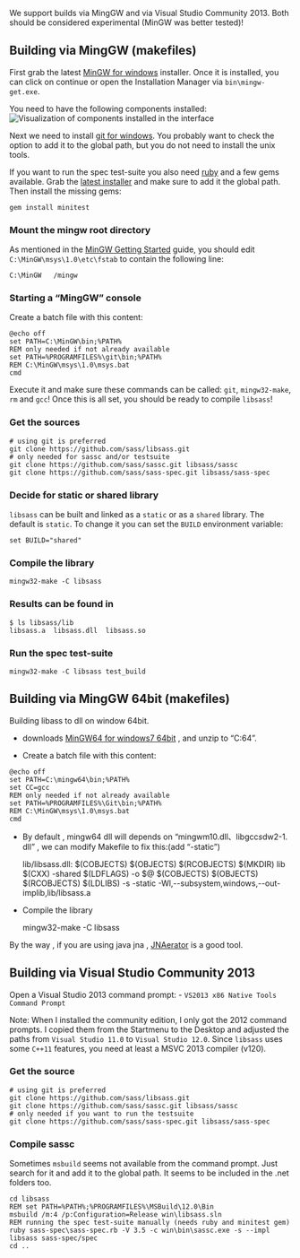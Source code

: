 We support builds via MingGW and via Visual Studio Community 2013. Both should be considered experimental (MinGW was better tested)!

Building via MingGW (makefiles)
-------------------------------

First grab the latest [MinGW for windows](http://sourceforge.net/projects/mingw/files/latest/download?source=files) installer. Once it is installed, you can click on continue or open the Installation Manager via `bin\mingw-get.exe`.

You need to have the following components installed: ![Visualization of components installed in the interface](https://cloud.githubusercontent.com/assets/282293/5525466/947bf396-89e6-11e4-841d-4aa916f14de1.png)

Next we need to install [git for windows](https://msysgit.github.io/). You probably want to check the option to add it to the global path, but you do not need to install the unix tools.

If you want to run the spec test-suite you also need [ruby](http://rubyinstaller.org/) and a few gems available. Grab the [latest installer](http://rubyinstaller.org/) and make sure to add it the global path. Then install the missing gems:

    gem install minitest

### Mount the mingw root directory

As mentioned in the [MinGW Getting Started](http://www.mingw.org/wiki/Getting_Started#toc5) guide, you should edit `C:\MinGW\msys\1.0\etc\fstab` to contain the following line:

    C:\MinGW   /mingw

### Starting a “MingGW” console

Create a batch file with this content:

    @echo off
    set PATH=C:\MinGW\bin;%PATH%
    REM only needed if not already available
    set PATH=%PROGRAMFILES%\git\bin;%PATH%
    REM C:\MinGW\msys\1.0\msys.bat
    cmd

Execute it and make sure these commands can be called: `git`, `mingw32-make`, `rm` and `gcc`! Once this is all set, you should be ready to compile `libsass`!

### Get the sources

    # using git is preferred
    git clone https://github.com/sass/libsass.git
    # only needed for sassc and/or testsuite
    git clone https://github.com/sass/sassc.git libsass/sassc
    git clone https://github.com/sass/sass-spec.git libsass/sass-spec

### Decide for static or shared library

`libsass` can be built and linked as a `static` or as a `shared` library. The default is `static`. To change it you can set the `BUILD` environment variable:

    set BUILD="shared"

### Compile the library

    mingw32-make -C libsass

### Results can be found in

    $ ls libsass/lib
    libsass.a  libsass.dll  libsass.so

### Run the spec test-suite

    mingw32-make -C libsass test_build

Building via MingGW 64bit (makefiles)
-------------------------------------

Building libass to dll on window 64bit.

-   downloads [MinGW64 for windows7 64bit](http://sourceforge.net/projects/mingw-w64/files/Toolchains%20targetting%20Win64/Personal%20Builds/mingw-builds/4.9.2/threads-win32/seh/x86_64-4.9.2-release-win32-seh-rt_v3-rev0.7z/download) , and unzip to “C:64”.

-   Create a batch file with this content:

<!-- -->

    @echo off
    set PATH=C:\mingw64\bin;%PATH%
    set CC=gcc
    REM only needed if not already available
    set PATH=%PROGRAMFILES%\Git\bin;%PATH%
    REM C:\MinGW\msys\1.0\msys.bat
    cmd

-   By default , mingw64 dll will depends on “​m​i​n​g​w​m​1​0​.​d​l​l​、​ ​l​i​b​g​c​c​*​s​*​d​w​2​-​1​.​d​l​l​” , we can modify Makefile to fix this:(add “-static”)

    lib/libsass.dll: $(COBJECTS) $(OBJECTS) $(RCOBJECTS)
        $(MKDIR) lib
        $(CXX) -shared $(LDFLAGS) -o $@ $(COBJECTS) $(OBJECTS) $(RCOBJECTS) $(LDLIBS) -s -static -Wl,--subsystem,windows,--out-implib,lib/libsass.a

-   Compile the library

    mingw32-make -C libsass

By the way , if you are using java jna , [JNAerator](http://jnaerator.googlecode.com/) is a good tool.

Building via Visual Studio Community 2013
-----------------------------------------

Open a Visual Studio 2013 command prompt: - `VS2013 x86 Native Tools Command Prompt`

Note: When I installed the community edition, I only got the 2012 command prompts. I copied them from the Startmenu to the Desktop and adjusted the paths from `Visual Studio 11.0` to `Visual Studio 12.0`. Since `libsass` uses some `C++11` features, you need at least a MSVC 2013 compiler (v120).

### Get the source

    # using git is preferred
    git clone https://github.com/sass/libsass.git
    git clone https://github.com/sass/sassc.git libsass/sassc
    # only needed if you want to run the testsuite
    git clone https://github.com/sass/sass-spec.git libsass/sass-spec

### Compile sassc

Sometimes `msbuild` seems not available from the command prompt. Just search for it and add it to the global path. It seems to be included in the .net folders too.

    cd libsass
    REM set PATH=%PATH%;%PROGRAMFILES%\MSBuild\12.0\Bin
    msbuild /m:4 /p:Configuration=Release win\libsass.sln
    REM running the spec test-suite manually (needs ruby and minitest gem)
    ruby sass-spec\sass-spec.rb -V 3.5 -c win\bin\sassc.exe -s --impl libsass sass-spec/spec
    cd ..
